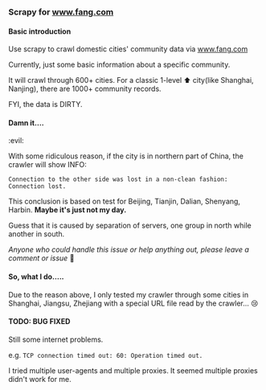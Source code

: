 ### Scrapy for www.fang.com

#### Basic introduction

Use scrapy to crawl domestic cities' community data via www.fang.com

Currently, just some basic information about a specific community.

​It will crawl through 600+ cities. For a classic 1-level :arrow_up: city(like Shanghai, Nanjing), there are 1000+ community records.

FYI, the data is DIRTY.

#### Damn it…. 

​:evil:​

With some ridiculous reason, if the city is in northern part of China, the crawler will show INFO:

`Connection to the other side was lost in a non-clean fashion: Connection lost.`

This conclusion is based on test for Beijing, Tianjin, Dalian, Shenyang, Harbin. **Maybe it's just not my day.**

Guess that it is caused by separation of servers, one group in north while another in south.

*Anyone who could handle this issue or help anything out, please leave a comment or issue* 👏

#### So, what I do…..

Due to the reason above, I only tested my crawler through some cities in Shanghai, Jiangsu, Zhejiang with a special URL file read by the crawler… :cry:

#### TODO: BUG FIXED

Still some internet problems.

e.g. `TCP connection timed out: 60: Operation timed out.`

I tried multiple user-agents and multiple proxies. It seemed multiple proxies didn't work for me.
